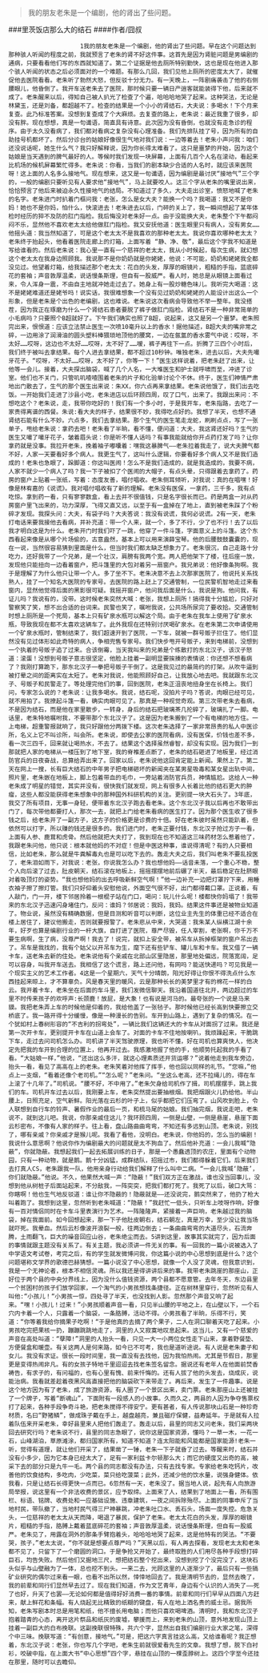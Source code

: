 > 我的朋友老朱是一个编剧，他的肾出了些问题。

###里茨饭店那么大的结石
####作者/囧叔

						1我的朋友老朱是一个编剧，他的肾出了些问题。早在这个问题达到那种骇人听闻的程度之前，我就预言了老朱的肾不好这件事。这首先是因为肾脏问题是男编剧的通病，只要看看他们写的东西就知道了。第二个证据是他去厕所特别勤快，这也是现在他进入那个骇人听闻的状态之后必须面对的一个难题。有那么几回，我们见他上厕所的密度太大了，就催促他去医院看看。老朱听了勃然大怒，但反驳十分无力。有一天晚上，一阵剧痛袭击了他的右侧腰眼儿，他昏倒了。我开车送老朱去了医院，那时候只要一辆日产逍客就能装得下他，后来就不成了。老朱醒来以后，得知自己被人扒光了检查了个遍，哈哈哈地哭了起来。这种哭法，无论是林黛玉，还是刘备，都超越不了。检查的结果是一个小小的肾结石，大夫说：多喝水！下个月来复查。此乃标准答案。没想到复查成了个大麻烦。去复查的路上，老朱说：最近我重了很多，却没有胖。现在想想，真是一句谶语，简直具有诗意。此次因为没有昏倒，也就没有走急诊的程序。由于太久没看病了，我们都对看病之复杂没有心理准备。我们先排队挂了号，因为所有的自助挂号机都坏了。然后分诊台的姑娘好像很生气地对我们说：一边等着去！老朱小声问我：咱们还没说话呢，她生什么气？我只好解释说，因为你长得太难看了。这只是噩梦的开始，因为这个姑娘是当天遇到的脾气最好的人。等候时我们发现一块屏幕，上面有几百个人名在滚动，看起来比机场的候机屏幕繁忙得多。老朱说：你看，当我们的剧本缺少合适的人名时，就应该来医院呀！这上面的人名多么接地气。现在想来，这又是一句谶语，因为编剧是最讨厌“接地气”三个字的，一般的编剧只要听见有人要求他“接地气”，马上就要咬人。这三个字从老朱的嘴里说出来，恰恰预言了他后来被迫永久性接地气的结局。不知道过了多久，大夫走出诊室，愤怒地喊了老朱的名字。老朱进门时扒着门框问我：老张，怎么是女大夫？能换一个吗？我喝道：我又不是你妈！她也不是你妈，怕什么，快滚进去！老朱进去以后，门砰的关上了，我一瞬间想起了某年体检时经历的猝不及防的肛门指检。我后悔没对老朱好一点。由于没能换大夫，老朱整个下午都闷闷不乐，显然他不喜欢老太太给他做肛门指检。我又安抚他道：医生眼里只有病人，没有男女……他摇头道：我当然知道了，可是这个老太太不是我喜欢的那种老太太。我说你喜欢哪种老太太？老朱终于抬起头，他看着医院走廊上的灯箱，上面写着 “静、净、敬”，最后这个字我不知道是写给谁看的。然后老朱说：我心里一直有一个慈祥的老太太，我从小时候起，每次生病，就幻想这个老太太在我身边照顾我。我说那不是你奶奶就是你姥姥，他说：不可能，奶奶和姥姥我全都没见过。他望着灯箱，给我描述那个老太太：花白的头发，厚厚的眼镜片，粗糙的手指，蓝底碎花的套袖；声音敦厚温柔，说话慢条斯理，但自有一股威严。看人时，她总是从眼镜上面看过来，令人浑身一震，不由自主地就冲她走过去了。她身上有一股炒糖色味儿。我听完大喝道：这不是姥姥难道还是姥爷吗！说实话，我很难想象一个没有见过奶奶和姥姥的人能设计出这么一个形象，但是老朱是个出色的老编剧，这也难说。老朱说这次看病会导致他不举一整年。我没搭茬，因为我正在琢磨为什么一个肾结石患者要脱了裤子做肛门指检。肾结石不是一种非常简单的小毛病吗？只要照个B超就好了。下午我们确实也照了B超，说起来，这又是另一个噩梦。老朱照完出来，恨恨道：应该立法禁止医生一次喷10毫升以上的香水！据他描述，B超大夫的嘴非常之碎，一边用涂了润滑油的圆头塑料棒猥琐地顶他的腰窝，一边在氤氲的香水雾气中说：哎呀，不太好……哎呀，这边也不太好……哎呀，太不好了……嗳，裤子再往下一点。折腾了三四个小时后，我们终于被叫去拿结果。每个人进去拿结果，都不超过10秒钟。唯独老朱，进去以后，大夫先嘬牙花子。“哎呀，不太好……哎呀，太不好了，你等一下！”医生这样说着，把老朱赶了出来，让他等一会儿。接着，大夫探出脑袋，喊了几个人名，一大堆医生和护士就呼啸而至，冲进了诊室。他们也不关门，只管叽叽喳喳围着老朱的片子和化验单讨论个不休。终于，医生们神情严肃地出门散去了，生气的那个医生出来说：朱XX，你六点再来拿结果。老朱说他饿了，我们出去吃饭。一开始我们走进了沙县小吃，老朱进店以后环顾四周，叹了口气，出来了。我跟出来问：不想吃这个？老朱说，走，我带你吃好的！我们有一个多小时，于是我开车，老朱指路，去吃了一家贵得离谱的西餐。朱说:看大夫的样子，结果很不妙，我得吃点好的。我想了半天，也想不通肾结石能有什么不妙。六点多，我们去拿结果。那个生气的医生笔走龙蛇，刷刷点点，写了一张单子，甩给老朱说：拿药去吧！老朱看了半晌，看不懂，便问道：大夫，我这肾还好吗？生气的医生又嘬了嘬牙花子，皱着眉头说：你是听不懂人话吗？有事我能就给你开点药打发了吗？让你拿药就是没事。我拉开老朱，挽着袖子嘟囔着：嘿我这暴脾气——老朱拉着我走了，说大夫脾气都不好，人家一天要看好多个病人。我更生气了，这叫什么逻辑，你要看好多个病人又不是我们造成的！老朱也急眼了，跺脚道：你这叫医闹！怎么不是我们造成的，就是我造成的，我要不病，人家不就少一个病人了吗？我一下子被扣了个医闹的大帽子，有点头晕，只得跟着去拿药了。药房的窗户上贴着一张纸，写着：态度友善，唱付唱收。老朱侧耳倾听，对我说：真的在唱嘿！好像是林宥嘉的《说谎》。我对唱付唱收有了新的理解。老朱没有医保，一拿药，三千多，我有点吃惊。拿到药一看，只有寥寥数盒，看上去并不很值钱，只是名字很长而已。药是两盒一对从药房窗户里飞出来的，功力深厚，飞得又直又远，以至于有一盒掉在了地上，直到被老朱踩了个粉碎才发现。我探头问：大夫，有袋子吗？大夫答说：我没有说谎，我何必说谎。2有一天，老朱打电话来要我接他去看病，并补充道：带一个人来，就一个，多了不行，少了也不行！去了以后我才明白这是为什么。老朱开门时我们吓了一跳，他穿了一件斗篷，字面意义上的斗篷。这个东西看起来像是从哪个片场偷的，古意盎然，基本上可以用来演薛宝琴。他的后腰鼓鼓囊囊的，现在一说，当然很容易猜到里面是什么，但当时我们都太缺乏想象力了。老朱很沉，自己走路十分吃力，还好我带了一个兄弟，是一个壮汉，肩膀有我两个宽。两人把他架下了楼，往后座一放，发现他只能扭向一边看着窗户，把斗篷里的大包对着另一扇窗户。我兄弟说：他好像条狗啊。我于是理解了为什么他只让带一个人。多了坐不下。老朱决意不去上次那家医院了，他说托关系找熟人，挂了一个知名大医院的专家号。去医院的路上赶上了交通管制，一位民警机智地走过来看窗内，显然他觉得后面的黑影很可疑。我摇开窗户，他问我后面是什么，我说是狗。他问我，有证儿吗？我说有的，没带。这时候老朱突然大喊：老张，我想上厕所！搞得我十分尴尬，只好对警察笑了笑，想不出合适的台词来。民警也笑了，嘱咐我说，公共场所尿完了要收拾。交通管制时想上厕所是一个死局，基本上只有矿泉水瓶可以解这个局。由于老朱在我车上使用了矿泉水瓶，导致我现在都不太喜欢这辆车了。此外我现在还特别讨厌喝矿泉水。在老朱第二次申请使用一个矿泉水瓶时，管制结束了，我们超速开到了医院，一下车，就被一群号贩子拦住了。他们显然没有见过体形如此奇特的病人，争相兜售专家号。我们快步甩开号贩子，来到电梯前，没想到一个执着的号贩子追了过来。合该倒霉，当天我叫来的兄弟是个练散打的东北汉子，该汉子怒道：滚蛋！没想到号贩子意志很坚定，他脸上挂着一副明显要挨揍的表情说：你还想不想看病了？我刚打算跪下，那东北汉子一拳把号贩子干倒了。这是我见过的最简约的打架。从吹牛逼到被打晕之间的距离实在太短了。老朱对我说，他能照顾好自己，让我放心地去吧。我就跟东北汉子、号贩子和民警走了。等处理完他们的事，回到医院，老朱正沮丧地扭身坐在长椅上。我们问，专家怎么说的？老朱说：让我多喝水。我说，结石呢，没拍片子吗？答说，肉眼已经可见，就不用拍了。我撩起斗篷一看，确实肉眼可见了。那真是一种视觉奇观。第三次带老朱去看病，不是因为结石，而是他在家里散步，一转身，身后的结石把玻璃茶几抡碎了，玻璃扎了一脚。电话里，老朱特地嘱咐我，不要带那个东北汉子了。这是因为老朱搬到了一个有电梯的地方住。一上电梯，超重警报就响了，我只好跟他分两拨下楼。这次老朱选择了一家非常昂贵的私人中医诊所，名义上它不叫诊所，叫会所。老朱说，即使去公家的医院看病，没有医保，价钱也差不多，看一次三四千，回来就让喝热水，不去了。结果这个选择虽然睿智，却没有实现。因为我们一到那就把人家的电梯从一楼压到了地下室，我的脊椎差点断了，老朱的结石砸进了地板里，经过消防官兵的日夜奋战，总算给弄出来了。回家以后，老朱说他这回肯定能上新闻。果然上了。第二天在网上一搜，长有巨大结石的中年男子把电梯砸坏的新闻夹在某男星吸毒和某女星出轨中间，照片里，老朱嵌在地板上，脚上包着带血的毛巾，一旁站着消防官兵员，神情尴尬。这给人一种老朱成了明星的错觉，其实并没有，很快我们就发现，网上有很多人长着比他的结石更大的肿瘤，这些人都没能获得老朱想象中的那种国外科研机构的关注。更别提一块大石头了。3年底，我交了所有项目，无事一身轻，便带着东北汉子跑去看老朱。这个东北汉子我以后再也不敢带出门了，每次带他都要打人，那次一去，就把上门给老朱看病的医生打了。因为那个医生收了很多钱之后，给老朱开了一副方子，这方子的价格更是诊费的十倍。好在老朱彼时虽然只能趴着，但依然可以打字，所以赚的钱还是很多的。我们进门时，老朱正要付钱，东北汉子抢过方子一看，上面有人参、鹿茸和虎骨。然后他就把大夫打了，我到现在也不知道这三味药材怎么惹着他了，我跟老朱问他，他只说：根本就他妈的不对症！但是中医这种事，谁说得清呢？有的人只要相信，比如老朱，那么就是牛粪解毒丸也是可以吃下去的。轰走大夫之后，我们叫老朱不要乱投医了，老朱泪如雨下，对我说：老张，你说我怎么办？我也想他妈——话音未落，一个重心不稳，整个人向后滚了过去，肚皮朝天，结石滚在地板上，摇摇摆摆地前后碾了半天，最后稳定在肚脐眼对着吸顶灯的姿势。“我也想他妈的出去呼吸新鲜空气啊！”他一边补充一边把灯罩拧下来，用睡衣袖子擦了擦灯管。我们只好仰着头安慰他说，外面空气很不好，出门都得戴口罩。正说着，有人敲门，门一开，楼下邻居拎着一根棍子站在门口，喝问：玩儿什么呢！楼都快你妈塌了！我带来的东北汉子迅速闪身堵住门，反问：谁妈？邻居说：我妈，我妈。结果这件事还是被物业知道了。物业说，虽然没有精确数据，但是目测和听音可以判断，这位业主先生的体重已经不适合在楼上居住了，建议他搬走，否则就要报警了。老朱悲从中来，大哭道：我朱某人纵横江湖十余年，好歹也算是编剧行业的一杆大旗，自打进了医院，尊严尽毁，任人宰割，老张啊，你千万不要生病啊，生了病，没尊严啊！我去了！说完，就扣上安全带，被吊车从拆掉框架的窗户吊出去了。吊车是我找的，我有个姑父以开吊车为生，麾下还有些铲车、罐儿车和卡车。我又借了一辆卡车，送老朱去新的住处。老朱说他有个亲戚在北部山区里隐居，那里地处偏远，院落宽阔，足可以容身，叫我开车送去。我相信了这个谎言，路上还问他，有网吗？能送快递吗？可见我是一个现实主义的艺术工作者。4这是一个星期六，天气十分晴朗，阳光好得让你恨不得洗点什么东西挂起来晾上，才不算辜负。风是春天里的暖风，云是那种长长的美梦里才有的棉花一样的白云。我开着卡车，老朱坐在后面的车斗里，我们发微信聊天。我沿着国道往北开，两边超过的车里不时传来孩子的欢呼声:长颈鹿！放屁，是大象！也有说是河马的。最夸张的一个说是马来貘。我把老朱弄上车的时候他是仰着的，我给他盖了一张毡子。那时候他已经长高到快要擦立交桥底了。我一路开得十分缓慢，像是一种漫长的告别。车开到山路上，遇到了复杂的情况。在一个犹如村上春树形容的“不吉利的拐弯处”，一辆比我们这辆还大的卡车从对面拐了过来。我还是第一次开卡车，更别提开卡车在山道上会车了。对面的卡车不住地按喇叭，我烦躁起来，干脆跳下车，走过去问司机怎么办。司机讲了半天驾驶原理，我也听不懂，好在司机也算爽快人，他决定先把我的车开到合理的位置上，他再开过去。我感激地握了他的手，他顺势托起我的手看了看。“大姑娘一样，”他说，“还出这么多汗，就这心理素质还开货运哪？”说着他走到我车旁边，抬头一看，看见了高高在上的老朱。老朱笑着对他挥了挥手，他也回以同样的礼节。“您嘛，”他点上一支烟，“看着还像个老司机。”“怎么呢？”老朱问。“坐这么老高，还不拉绳儿的，得在车上滚了十几年了。”司机说。“腰不好，不中用了。”老朱欠身给司机作了揖，司机摆摆手，跳上我们的车。司机开车过去以后，我刚要上车，老朱突然提出要抽根烟。我把烟跟火儿扔给他。半山腰上，日照充足，空气新鲜。阳光落在云杉的叶子上，似乎都把它们压弯了。山风吹到脸上，令人联想到自行车的铃声、暑假作业的最后一页，和梳马尾的姑娘。我们抽完烟，我说走吧，老朱说不，就到这儿吧。我说，你那亲戚住这儿？我环顾四周，一侧是山壁，一侧是悬崖，悬崖下面云杉密布，不像有人家的样子。往上看，盘山路曲曲弯弯，不知还有多远到山顶。老朱说，别找了，哪有亲戚？你亲戚才是猴儿呢。我看了看他，没明白。老朱说，你他妈的，怎么当的编剧！我说什么意思啊？他说你作为编剧最大的问题就是太不狗血了。然后他补充道：一会儿我喊“隐蔽”，你就隐蔽。我想起我们一起去拓展训练的日子，那是一个愚蠢透顶的农庄，里面有个动物园，只有一种动物，就是鹅。鹅十分凶猛，成群结队，招摇过市，我们都得躲着它们。后来我们去打真人CS，老朱跟我一队，他用亲身行动给我们解释了什么叫中二病。“一会儿我喊‘隐蔽’，你们就隐蔽。”他说。不久，他果然大喊一声：“隐蔽！”我们双方正在激战，谁也没当回事儿，没想到他从树桩子后面站起来，不分敌我，一阵突突，把我们都打死了。我死了以后，破口大骂：你瞎啊！他也生气地反驳道：谁让你不隐蔽的！隐蔽就是——还没说完，鹅突然来了，他扔了枪大叫着跑了。我想到这里，忽然听到老朱喊道：“隐蔽！”我赶忙一低头，只听车上吱呀作响，好像有一百对情侣同时在卡车斗里表演行为艺术。一阵隆隆声，紧接着一声巨响，老朱越过我的脑袋，掉在我面前。如今回想起来，那一下子他肚皮朝右，结石朝左，真是万幸，至少没让我当场就吓死。我晕血。然后云杉像波开浪裂一般，往两边倒去；一条曲曲弯弯的大道尽头，石流奔腾，土雨翻飞，巨大的噪音回应山谷，老朱绝尘而去。5讲到这里，故事其实就完了，因为后面的事情就跟主题没有关系了。有关主题，我必须讲一件无关的事。有一回我的一篇小说被选入了中学语文考试卷，考完之后，有的学生就发微博问我，你这篇小说的中心思想到底是什么？这个问题堪称文学界的歌德巴赫猜想。一篇小说没了中心思想，就像一个人没了灵魂，但我意识到，我是一个无神论者，根本不相信灵魂。所以我还是得讲讲后来的事。我带老朱跳崖的那座山，正好位于两个县的中央分界线上，因为没什么值钱资源，两个县都不愿意管。去年冬天，东边县里一个贫困村的孩子们放学回家，一个淘气的小男孩想找条捷径。正在树林里穿行，忽然听见有人叫他:“小孩儿！“小男孩一惊，四处寻了半天，也没找到人影。忽然那个声音又响了起来。“嘿！小孩儿！过来！”小男孩顺着声音一看，只见半山腰的平地之上，在山壁以下，一个石穴内卡着一个人，只露着一个脑袋，一条胳膊，活动不得。小男孩看了半晌，乐得不行，笑道：“你等着我给你摘果子吃啊！“于是他真的去摘了两个果子，二人在洞口聊着天吃了起来。小男孩吃完把果核一扔，蹦蹦跳跳地走了，洞里的人又寂寞地叹息起来。这当儿，又有一个慈爱的声音在高处叫道：“孽障!”洞里的人抬头一看，只见一大一小两位女性走下山来，拿着野餐垫、方便餐盒和暖壶。有关这两人是何来路，如今已不可考，我也是道听途说。有人说是老朱妻子和女儿。我没有求证。很长一段时间里，我一直没有去找他，因为我怕热闹。尤其是节假日，那里更是变得热闹非凡。有的女孩子特地千里迢迢去找老朱签名留念。据说还有老年人在他面前焚香祷告，有求子的，有问福的，也有心里有愧、前来忏悔的。还有人拔了他的头发去，烧成灰，说能治病。我看就差趁着夜黑风高直接把他的脑袋砍下来带走了。再后来，发生了一件趣事。说是这个地方因为有了老朱，成了旅游资源，有人圈了一个景区出来，卖门票。老朱那座山上还被挂了一个牌子，写着“断魂山”，下面附有一段感人的小故事。久而久之，两县的人因为争夺售票权打了起来，各种手段争奇斗艳，把老朱搅得不得安宁。更有甚者，有人传说那块山石是一种珍奇材质，名曰“野猪鳞”，做成珠子戴在手上，越盘越亮，兼且磁疗保健，益寿延年。于是就有人拉着队伍来开采老朱，幸好县里来人把他们轰走了。轰走以后，县里的同志又问老朱，我们采两块回去研究行吗？老朱说不行，县里的同志急眼了，说你这是国家资源，懂吗？一草一木，一花一石，山峰湖泊，草原滩涂，都归国家所有，知道不知道？连太阳能和风能都是国家能源!老朱一听，觉得有道理，就让他们开采了，结果凿了一锤，老朱一下子就昏了过去。等醒来时，结石并没有小多少，因为它本身已经太大了，足有一家利兹卡尔顿那么大；而它的硬度又出奇的高，被采下去的部分只是九牛一毛。两个县的同志都没有办法，只有去找专家。专家给老朱吃钙片，改善他的饮食结构，多吃肉，少吃菜，菜只给吃菠菜；此外，还减少他的饮水量，说强身健体。依我看，只是让结石长得更快一点而已。6忽然有一天，老朱没了。据当地人说，起先有人向旅游局举报，说这里有一个非法收费的景区，应予取缔。上面来了人，结果到了地面上一看，所有围栏、标语、铭牌、收费处和一应基础设施、违章建筑，一夜之间拆除殆尽。上面的同事申斥了当地村民，带队撤了，当地村民气得三尸神暴跳，冲老朱吐口水、丢石头，场面一度失控。危急关头，一位慈祥的老太太从天而降，喝退了暴民，保护了老朱。老太太花白的头发，厚厚的眼镜片，粗糙的手指，胳膊上戴着蓝底碎花的套袖；声音敦厚温柔，说话慢条斯理，但自有一股威严。老朱见了，用露在洞外的那条手臂抱着头，哈哈哈地哭了起来，这是他特有的哭法。“不要哭，孩子，”老太太说，“你不就是想要点尊严吗？”天黑以后，有人再去探看，发现老太太和老朱都不见了，只留下了一个磨圆的洞口。于是争抢又开始了，最终取胜的人们用尽各种手段想打碎巨石，均告失败。然后他们又掘地三尺，想把结石整个挖出来，没想到挖了个没完没了，这块石头似乎与山壁融为了一体，总也挖不到头。一来二去，光顾这里的人逐渐少了，最后只有一些搞矿业研究的偶尔过来看一眼，也看不出所以然，悻悻地回去了。我是清明节去的，显然去晚了，我的前辈和同行们显然早去过了。现在我们知道，作为文艺青年，身边有个认识的人消失了——死了也好，升天了也罢——无论如何都是值得好好消费一番的事情。前辈和同行们早早从四面八方赶来，献上鲜花和条幅。有人烧起无比精致的纸糊的键盘，有人在地上洒名贵的威士忌。据我所知，老朱写剧本时总是用笔和纸，他不擅长用电脑；而他只喜欢喝啤酒。清明时，我和东北汉子抱着踏青的心态，离开这片祭品和纸灰的废墟，攀援而上，来到老朱的山顶，意外地发现山顶上挂着一副巨大的白布挽联。这副挽联很特殊，共六个字，显然出自我们编剧行业大家之笔，深得个中三味。挽联写道：“有创意，接地气。”可是，把这六字真言挂这么高，又给谁看呢？我正想着，东北汉子说：老张，你也写几个字吧，老朱生前就很爱看先生的文章。我想了想，脱下白衬衫，咬破中指，在上面大书“中心思想”四个字，悬挂在山顶的一棵歪脖树上。这四个字至今还挂在那里，随时可以去瞻仰。			  		